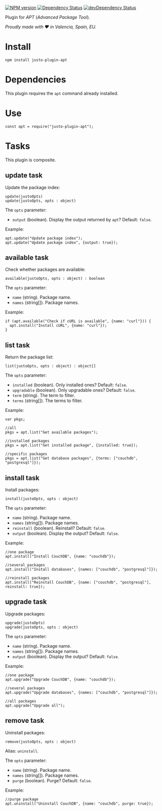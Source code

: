 [![NPM version](http://img.shields.io/npm/v/justo-plugin-apt.svg)](https://www.npmjs.org/package/justo-plugin-apt)
[![Dependency Status](https://david-dm.org/justojsp/justo-plugin-apt.svg)](https://david-dm.org/justojsp/justo-plugin-apt)
[![devDependency Status](https://david-dm.org/justojsp/justo-plugin-apt/dev-status.svg)](https://david-dm.org/justojsp/justo-plugin-apt#info=devDependencies)

Plugin for *APT* (*Advanced Package Tool*).

*Proudly made with ♥ in Valencia, Spain, EU.*

# Install

```
npm install justo-plugin-apt
```

# Dependencies

This plugin requires the `apt` command already installed.

# Use

```
const apt = require("justo-plugin-apt");
```

# Tasks

This plugin is composite.

## update task

Update the package index:

```
update(justoOpts)
update(justoOpts, opts : object)
```

The `opts` parameter:

- `output` (boolean). Display the output returned by `apt`? Default: `false`.

Example:

```
apt.update("Update package index");
apt.update("Update package index", {output: true});
```

## available task

Check whether packages are available:

```
available(justoOpts, opts : object) : boolean
```

The `opts` parameter:

- `name` (string). Package name.
- `names` (string[]). Package names.

Example:

```
if (apt.available("Check if cURL is available", {name: "curl"})) {
  apt.install("Install cURL", {name: "curl"});
}
```

## list task

Return the package list:

```
list(justoOpts, opts : object) : object[]
```

The `opts` parameter:

- `installed` (boolean). Only installed ones? Default: `false`.
- `upgradable` (boolean). Only upgradable ones? Default: `false`.
- `term` (string). The term to filter.
- `terms` (string[]). The terms to filter.

Example:

```
var pkgs;

//all
pkgs = apt.list("Get available packages");

//installed packages
pkgs = apt.list("Get installed package", {installed: true});

//specific packages
pkgs = apt.list("Get database packages", {terms: ["couchdb", "postgresql"]});
```

## install task

Install packages:

```
install(justoOpts, opts : object)
```

The `opts` parameter:

- `name` (string). Package name.
- `names` (string[]). Package names.
- `reinstall` (boolean). Reinstall? Default: `false`.
- `output` (boolean). Display the output? Default: `false`.

Example:

```
//one package
apt.install("Install CouchDB", {name: "couchdb"});

//several packages
apt.install("Install databases", {names: ["couchdb", "postgresql"]});

//reinstall packages
apt.install("Reinstall CouchDB", {name: ["couchdb", "postgresql"], reinstall: true});
```

## upgrade task

Upgrade packages:

```
upgrade(justoOpts)
upgrade(justoOpts, opts : object)
```

The `opts` parameter:

- `name` (string). Package name.
- `names` (string[]). Package names.
- `output` (boolean). Display the output? Default: `false`.

Example:

```
//one package
apt.upgrade("Upgrade CouchDB", {name: "couchdb"});

//several packages
apt.upgrade("Upgrade databases", {names: ["couchdb", "postgresql"]});

//all packages
apt.upgrade("Upgrade all");
```

## remove task

Uninstall packages:

```
remove(justoOpts, opts : object)
```

Alias: `uninstall`.

The `opts` parameter:

- `name` (string). Package name.
- `names` (string[]). Package names.
- `purge` (boolean). Purge? Default: `false`.

Example:

```
//purge package
apt.uninstall("Uninstall CouchDB", {name: "couchdb", purge: true});
```
